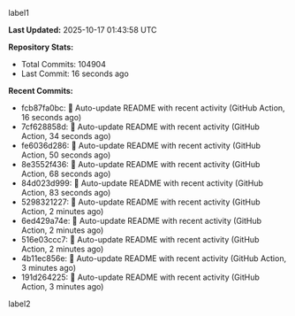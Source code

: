 
label1 
<!-- ACTIVITY_START -->
**Last Updated:** 2025-10-17 01:43:58 UTC

**Repository Stats:**
- Total Commits: 104904
- Last Commit: 16 seconds ago

**Recent Commits:**
- fcb87fa0bc: 🤖 Auto-update README with recent activity (GitHub Action, 16 seconds ago)
- 7cf628858d: 🤖 Auto-update README with recent activity (GitHub Action, 34 seconds ago)
- fe6036d286: 🤖 Auto-update README with recent activity (GitHub Action, 50 seconds ago)
- 8e3552f436: 🤖 Auto-update README with recent activity (GitHub Action, 68 seconds ago)
- 84d023d999: 🤖 Auto-update README with recent activity (GitHub Action, 83 seconds ago)
- 5298321227: 🤖 Auto-update README with recent activity (GitHub Action, 2 minutes ago)
- 6ed429a74e: 🤖 Auto-update README with recent activity (GitHub Action, 2 minutes ago)
- 516e03ccc7: 🤖 Auto-update README with recent activity (GitHub Action, 2 minutes ago)
- 4b11ec856e: 🤖 Auto-update README with recent activity (GitHub Action, 3 minutes ago)
- 191d264225: 🤖 Auto-update README with recent activity (GitHub Action, 3 minutes ago)
<!-- ACTIVITY_END -->

label2
